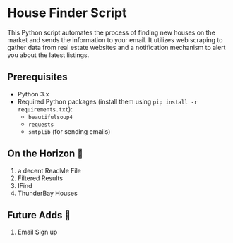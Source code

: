 # House Finder Script

This Python script automates the process of finding new houses on the market and sends the information to your email. It utilizes web scraping to gather data from real estate websites and a notification mechanism to alert you about the latest listings.

## Prerequisites

- Python 3.x
- Required Python packages (install them using `pip install -r requirements.txt`):
  - `beautifulsoup4`
  - `requests`
  - `smtplib` (for sending emails)

## On the Horizon 🌅
1. a decent ReadMe File
2. Filtered Results
3. IFind
4. ThunderBay Houses

## Future Adds 🤖
1. Email Sign up
